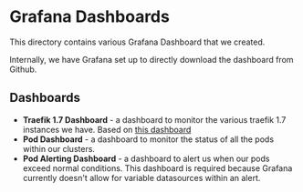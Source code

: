 # Grafana Dashboards

This directory contains various Grafana Dashboard that we created.

Internally, we have Grafana set up to directly download the dashboard from Github.

## Dashboards

* **Traefik 1.7 Dashboard** - a dashboard to monitor the various traefik 1.7 instances we have. Based on [this dashboard](https://grafana.com/grafana/dashboards/4475)
* **Pod Dashboard** - a dashboard to monitor the status of all the pods within our clusters.
* **Pod Alerting Dashboard** - a dashboard to alert us when our pods exceed normal conditions. This dashboard is required because Grafana currently doesn't allow for variable datasources within an alert.
